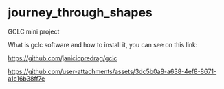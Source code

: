# journey_through_shapes
GCLC mini project

What is gclc software and how to install it, you can see on this link:

https://github.com/janicicpredrag/gclc


https://github.com/user-attachments/assets/3dc5b0a8-a638-4ef8-8671-a1c16b38ff7e


